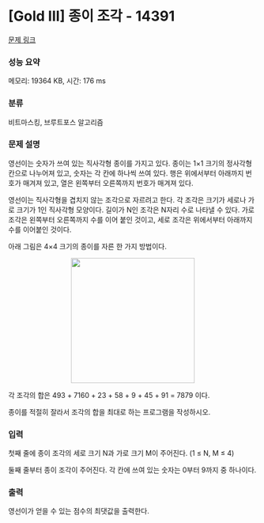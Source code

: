 # [Gold III] 종이 조각 - 14391 

[문제 링크](https://www.acmicpc.net/problem/14391) 

### 성능 요약

메모리: 19364 KB, 시간: 176 ms

### 분류

비트마스킹, 브루트포스 알고리즘

### 문제 설명

<p>영선이는 숫자가 쓰여 있는 직사각형 종이를 가지고 있다. 종이는 1×1 크기의 정사각형 칸으로 나누어져 있고, 숫자는 각 칸에 하나씩 쓰여 있다. 행은 위에서부터 아래까지 번호가 매겨져 있고, 열은 왼쪽부터 오른쪽까지 번호가 매겨져 있다.</p>

<p>영선이는 직사각형을 겹치지 않는 조각으로 자르려고 한다. 각 조각은 크기가 세로나 가로 크기가 1인 직사각형 모양이다. 길이가 N인 조각은 N자리 수로 나타낼 수 있다. 가로 조각은 왼쪽부터 오른쪽까지 수를 이어 붙인 것이고, 세로 조각은 위에서부터 아래까지 수를 이어붙인 것이다.</p>

<p>아래 그림은 4×4 크기의 종이를 자른 한 가지 방법이다.</p>

<p style="text-align:center"><img alt="" src="https://onlinejudgeimages.s3-ap-northeast-1.amazonaws.com/problem/14391/1.png" style="height:253px; width:250px"></p>

<p>각 조각의 합은 493 + 7160 + 23 + 58 + 9 + 45 + 91 = 7879 이다.</p>

<p>종이를 적절히 잘라서 조각의 합을 최대로 하는 프로그램을 작성하시오.</p>

### 입력 

 <p>첫째 줄에 종이 조각의 세로 크기 N과 가로 크기 M이 주어진다. (1 ≤ N, M ≤ 4)</p>

<p>둘째 줄부터 종이 조각이 주어진다. 각 칸에 쓰여 있는 숫자는 0부터 9까지 중 하나이다.</p>

### 출력 

 <p>영선이가 얻을 수 있는 점수의 최댓값을 출력한다.</p>

